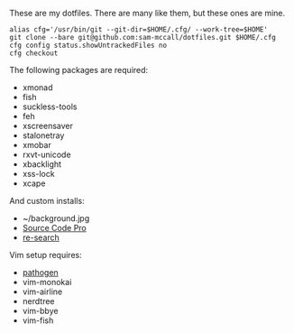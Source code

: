These are my dotfiles. There are many like them, but these ones are mine.

    alias cfg='/usr/bin/git --git-dir=$HOME/.cfg/ --work-tree=$HOME'
    git clone --bare git@github.com:sam-mccall/dotfiles.git $HOME/.cfg
    cfg config status.showUntrackedFiles no
    cfg checkout

The following packages are required:

   - xmonad
   - fish
   - suckless-tools
   - feh
   - xscreensaver
   - stalonetray
   - xmobar
   - rxvt-unicode
   - xbacklight
   - xss-lock
   - xcape

And custom installs:

   - ~/background.jpg
   - [Source Code Pro](https://github.com/adobe-fonts/source-code-pro)
   - [re-search](https://github.com/jbonjean/re-search)

Vim setup requires:
  - [pathogen](https://github.com/tpope/vim-pathogen)
  - vim-monokai
  - vim-airline
  - nerdtree
  - vim-bbye
  - vim-fish
